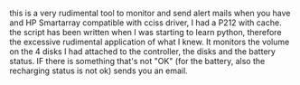 this is a very rudimental tool to monitor and send alert mails when you have and HP Smartarray compatible with cciss driver, 
I had a P212 with cache. 
the script has been written when I was starting to learn python, therefore the excessive rudimental application of what I knew. 
It monitors the volume on the 4 disks I had attached to the controller, the disks and the battery status. 
IF there is something that's not "OK" (for the battery, also the recharging status is not ok) sends you an email.
